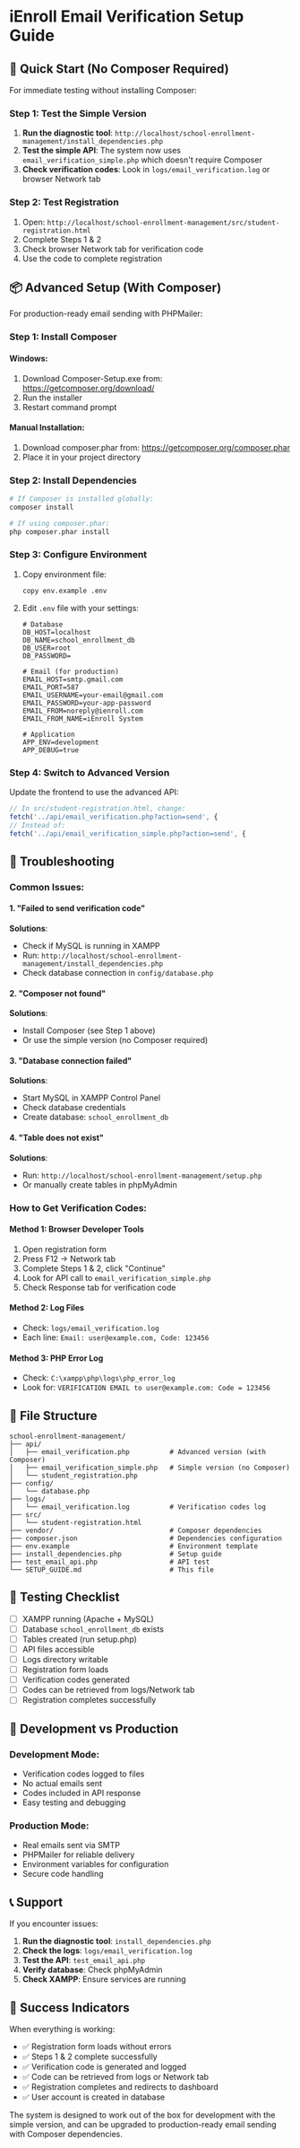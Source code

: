 # iEnroll Email Verification Setup Guide

## 🚀 Quick Start (No Composer Required)

For immediate testing without installing Composer:

### Step 1: Test the Simple Version
1. **Run the diagnostic tool**: `http://localhost/school-enrollment-management/install_dependencies.php`
2. **Test the simple API**: The system now uses `email_verification_simple.php` which doesn't require Composer
3. **Check verification codes**: Look in `logs/email_verification.log` or browser Network tab

### Step 2: Test Registration
1. Open: `http://localhost/school-enrollment-management/src/student-registration.html`
2. Complete Steps 1 & 2
3. Check browser Network tab for verification code
4. Use the code to complete registration

## 📦 Advanced Setup (With Composer)

For production-ready email sending with PHPMailer:

### Step 1: Install Composer

#### Windows:
1. Download Composer-Setup.exe from: https://getcomposer.org/download/
2. Run the installer
3. Restart command prompt

#### Manual Installation:
1. Download composer.phar from: https://getcomposer.org/composer.phar
2. Place it in your project directory

### Step 2: Install Dependencies
```bash
# If Composer is installed globally:
composer install

# If using composer.phar:
php composer.phar install
```

### Step 3: Configure Environment
1. Copy environment file:
   ```bash
   copy env.example .env
   ```
2. Edit `.env` file with your settings:
   ```env
   # Database
   DB_HOST=localhost
   DB_NAME=school_enrollment_db
   DB_USER=root
   DB_PASSWORD=

   # Email (for production)
   EMAIL_HOST=smtp.gmail.com
   EMAIL_PORT=587
   EMAIL_USERNAME=your-email@gmail.com
   EMAIL_PASSWORD=your-app-password
   EMAIL_FROM=noreply@ienroll.com
   EMAIL_FROM_NAME=iEnroll System

   # Application
   APP_ENV=development
   APP_DEBUG=true
   ```

### Step 4: Switch to Advanced Version
Update the frontend to use the advanced API:
```javascript
// In src/student-registration.html, change:
fetch('../api/email_verification.php?action=send', {
// Instead of:
fetch('../api/email_verification_simple.php?action=send', {
```

## 🔧 Troubleshooting

### Common Issues:

#### 1. "Failed to send verification code"
**Solutions**:
- Check if MySQL is running in XAMPP
- Run: `http://localhost/school-enrollment-management/install_dependencies.php`
- Check database connection in `config/database.php`

#### 2. "Composer not found"
**Solutions**:
- Install Composer (see Step 1 above)
- Or use the simple version (no Composer required)

#### 3. "Database connection failed"
**Solutions**:
- Start MySQL in XAMPP Control Panel
- Check database credentials
- Create database: `school_enrollment_db`

#### 4. "Table does not exist"
**Solutions**:
- Run: `http://localhost/school-enrollment-management/setup.php`
- Or manually create tables in phpMyAdmin

### How to Get Verification Codes:

#### Method 1: Browser Developer Tools
1. Open registration form
2. Press F12 → Network tab
3. Complete Steps 1 & 2, click "Continue"
4. Look for API call to `email_verification_simple.php`
5. Check Response tab for verification code

#### Method 2: Log Files
- Check: `logs/email_verification.log`
- Each line: `Email: user@example.com, Code: 123456`

#### Method 3: PHP Error Log
- Check: `C:\xampp\php\logs\php_error_log`
- Look for: `VERIFICATION EMAIL to user@example.com: Code = 123456`

## 📁 File Structure

```
school-enrollment-management/
├── api/
│   ├── email_verification.php          # Advanced version (with Composer)
│   ├── email_verification_simple.php   # Simple version (no Composer)
│   └── student_registration.php
├── config/
│   └── database.php
├── logs/
│   └── email_verification.log          # Verification codes log
├── src/
│   └── student-registration.html
├── vendor/                             # Composer dependencies
├── composer.json                       # Dependencies configuration
├── env.example                         # Environment template
├── install_dependencies.php            # Setup guide
├── test_email_api.php                  # API test
└── SETUP_GUIDE.md                      # This file
```

## 🎯 Testing Checklist

- [ ] XAMPP running (Apache + MySQL)
- [ ] Database `school_enrollment_db` exists
- [ ] Tables created (run setup.php)
- [ ] API files accessible
- [ ] Logs directory writable
- [ ] Registration form loads
- [ ] Verification codes generated
- [ ] Codes can be retrieved from logs/Network tab
- [ ] Registration completes successfully

## 🔄 Development vs Production

### Development Mode:
- Verification codes logged to files
- No actual emails sent
- Codes included in API response
- Easy testing and debugging

### Production Mode:
- Real emails sent via SMTP
- PHPMailer for reliable delivery
- Environment variables for configuration
- Secure code handling

## 📞 Support

If you encounter issues:

1. **Run the diagnostic tool**: `install_dependencies.php`
2. **Check the logs**: `logs/email_verification.log`
3. **Test the API**: `test_email_api.php`
4. **Verify database**: Check phpMyAdmin
5. **Check XAMPP**: Ensure services are running

## 🎉 Success Indicators

When everything is working:
- ✅ Registration form loads without errors
- ✅ Steps 1 & 2 complete successfully
- ✅ Verification code is generated and logged
- ✅ Code can be retrieved from logs or Network tab
- ✅ Registration completes and redirects to dashboard
- ✅ User account is created in database

The system is designed to work out of the box for development with the simple version, and can be upgraded to production-ready email sending with Composer dependencies.
